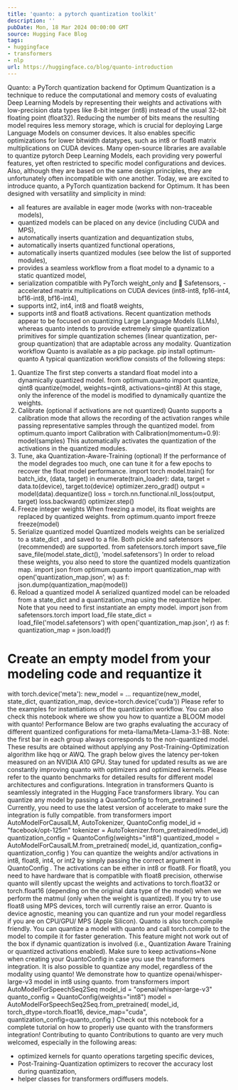 ```yaml
---
title: 'quanto: a pytorch quantization toolkit'
description: ''
pubDate: Mon, 18 Mar 2024 00:00:00 GMT
source: Hugging Face Blog
tags:
- huggingface
- transformers
- nlp
url: https://huggingface.co/blog/quanto-introduction
---
```


Quanto: a PyTorch quantization backend for Optimum
Quantization is a technique to reduce the computational and memory costs of evaluating Deep Learning Models by representing their weights and activations with low-precision data types like 8-bit integer (int8) instead of the usual 32-bit floating point (float32).
Reducing the number of bits means the resulting model requires less memory storage, which is crucial for deploying Large Language Models on consumer devices.
It also enables specific optimizations for lower bitwidth datatypes, such as int8
or float8
matrix multiplications on CUDA devices.
Many open-source libraries are available to quantize pytorch Deep Learning Models, each providing very powerful features, yet often restricted to specific model configurations and devices.
Also, although they are based on the same design principles, they are unfortunately often incompatible with one another.
Today, we are excited to introduce quanto, a PyTorch quantization backend for Optimum.
It has been designed with versatility and simplicity in mind:
- all features are available in eager mode (works with non-traceable models),
- quantized models can be placed on any device (including CUDA and MPS),
- automatically inserts quantization and dequantization stubs,
- automatically inserts quantized functional operations,
- automatically inserts quantized modules (see below the list of supported modules),
- provides a seamless workflow from a float model to a dynamic to a static quantized model,
- serialization compatible with PyTorch
weight_only
and 🤗 Safetensors, - accelerated matrix multiplications on CUDA devices (int8-int8, fp16-int4, bf16-int8, bf16-int4),
- supports int2, int4, int8 and float8 weights,
- supports int8 and float8 activations.
Recent quantization methods appear to be focused on quantizing Large Language Models (LLMs), whereas quanto intends to provide extremely simple quantization primitives for simple quantization schemes (linear quantization, per-group quantization) that are adaptable across any modality.
Quantization workflow
Quanto is available as a pip package.
pip install optimum-quanto
A typical quantization workflow consists of the following steps:
1. Quantize
The first step converts a standard float model into a dynamically quantized model.
from optimum.quanto import quantize, qint8
quantize(model, weights=qint8, activations=qint8)
At this stage, only the inference of the model is modified to dynamically quantize the weights.
2. Calibrate (optional if activations are not quantized)
Quanto supports a calibration mode that allows the recording of the activation ranges while passing representative samples through the quantized model.
from optimum.quanto import Calibration
with Calibration(momentum=0.9):
model(samples)
This automatically activates the quantization of the activations in the quantized modules.
3. Tune, aka Quantization-Aware-Training (optional)
If the performance of the model degrades too much, one can tune it for a few epochs to recover the float model performance.
import torch
model.train()
for batch_idx, (data, target) in enumerate(train_loader):
data, target = data.to(device), target.to(device)
optimizer.zero_grad()
output = model(data).dequantize()
loss = torch.nn.functional.nll_loss(output, target)
loss.backward()
optimizer.step()
4. Freeze integer weights
When freezing a model, its float weights are replaced by quantized weights.
from optimum.quanto import freeze
freeze(model)
5. Serialize quantized model
Quantized models weights can be serialized to a state_dict
, and saved to a file.
Both pickle
and safetensors
(recommended) are supported.
from safetensors.torch import save_file
save_file(model.state_dict(), 'model.safetensors')
In order to reload these weights, you also need to store the quantized models quantization map.
import json
from optimum.quanto import quantization_map
with open('quantization_map.json', w) as f:
json.dump(quantization_map(model))
5. Reload a quantized model
A serialized quantized model can be reloaded from a state_dict
and a quantization_map
using the requantize
helper.
Note that you need to first instantiate an empty model.
import json
from safetensors.torch import load_file
state_dict = load_file('model.safetensors')
with open('quantization_map.json', r) as f:
quantization_map = json.load(f)
# Create an empty model from your modeling code and requantize it
with torch.device('meta'):
new_model = ...
requantize(new_model, state_dict, quantization_map, device=torch.device('cuda'))
Please refer to the examples for instantiations of the quantization workflow. You can also check this notebook where we show you how to quantize a BLOOM model with quanto!
Performance
Below are two graphs evaluating the accuracy of different quantized configurations for meta-llama/Meta-Llama-3.1-8B.
Note: the first bar in each group always corresponds to the non-quantized model.
These results are obtained without applying any Post-Training-Optimization algorithm like hqq or AWQ.
The graph below gives the latency per-token measured on an NVIDIA A10 GPU.
Stay tuned for updated results as we are constantly improving quanto with optimizers and optimized kernels.
Please refer to the quanto benchmarks for detailed results for different model architectures and configurations.
Integration in transformers
Quanto is seamlessly integrated in the Hugging Face transformers library. You can quantize any model by passing a QuantoConfig
to from_pretrained
!
Currently, you need to use the latest version of accelerate to make sure the integration is fully compatible.
from transformers import AutoModelForCausalLM, AutoTokenizer, QuantoConfig
model_id = "facebook/opt-125m"
tokenizer = AutoTokenizer.from_pretrained(model_id)
quantization_config = QuantoConfig(weights="int8")
quantized_model = AutoModelForCausalLM.from_pretrained(
model_id,
quantization_config= quantization_config
)
You can quantize the weights and/or activations in int8, float8, int4, or int2 by simply passing the correct argument in QuantoConfig
. The activations can be either in int8 or float8. For float8, you need to have hardware that is compatible with float8 precision, otherwise quanto will silently upcast the weights and activations to torch.float32 or torch.float16 (depending on the original data type of the model) when we perform the matmul (only when the weight is quantized). If you try to use float8
using MPS devices, torch
will currently raise an error.
Quanto is device agnostic, meaning you can quantize and run your model regardless if you are on CPU/GPU/ MPS (Apple Silicon).
Quanto is also torch.compile friendly. You can quantize a model with quanto and call torch.compile
to the model to compile it for faster generation. This feature might not work out of the box if dynamic quantization is involved (i.e., Quantization Aware Training or quantized activations enabled). Make sure to keep activations=None
when creating your QuantoConfig
in case you use the transformers integration.
It is also possible to quantize any model, regardless of the modality using quanto! We demonstrate how to quantize openai/whisper-large-v3
model in int8 using quanto.
from transformers import AutoModelForSpeechSeq2Seq
model_id = "openai/whisper-large-v3"
quanto_config = QuantoConfig(weights="int8")
model = AutoModelForSpeechSeq2Seq.from_pretrained(
model_id,
torch_dtype=torch.float16,
device_map="cuda",
quantization_config=quanto_config
)
Check out this notebook for a complete tutorial on how to properly use quanto with the transformers integration!
Contributing to quanto
Contributions to quanto are very much welcomed, especially in the following areas:
- optimized kernels for quanto operations targeting specific devices,
- Post-Training-Quantization optimizers to recover the accuracy lost during quantization,
- helper classes for
transformers
ordiffusers
models.